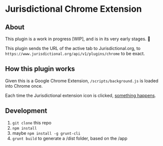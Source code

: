 # Jurisdictional Chrome Extension

## About

This plugin is a work in progress [WIP],
and is in its very early stages. 🐣

This plugin sends the URL of the active tab to Jurisdictional.org,
to `https://www.jurisdictional.org/api/v1/plugins/chrome` to be exact.

## How this plugin works

Given this is a Google Chrome Extension,
`/scripts/background.js` is loaded into Chrome once.

Each time the Jurisdictional extension icon is clicked,
[something happens](https://github.com/afomi/jurisdictional-chrome-extension/blob/master/app/scripts/background.js#L32).

## Development

1. `git clone` this repo
1. `npm install`
1. maybe `npm install -g grunt-cli`
1. `grunt build` to generate a /dist folder, based on the /app
